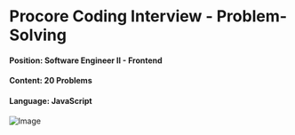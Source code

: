 # Procore Coding Interview - Problem-Solving

#### Position: Software Engineer II - Frontend

#### Content: 20 Problems

#### Language: JavaScript

![Image](https://github.com/user-attachments/assets/8512a0bc-36a8-4ecc-9c89-87a176216bb4)
